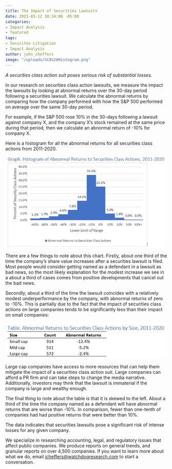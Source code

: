 ```yaml
---
title: The Impact of Securities Lawsuits
date: 2021-03-12 10:34:00 -05:00
categories:
- Impact Analysis
- featured
tags:
- Securites Litigation
- Impact Analysis
author: john_cheffers
image: "/uploads/SCA%20Histogram.png"
---
```


*A securities class action suit poses serious risk of substantial losses.*

In our research on securities class action lawsuits, we measure the impact the lawsuits by looking at abnormal returns over the 30-day period following a securities lawsuit. We calculate the abnormal returns by comparing how the company performed with how the S&P 500 performed on average over the same 30-day period.

For example, if the S&P 500 rose 10% in the 30-days following a lawsuit against company X, and the company X’s stock remained at the same price during that period, then we calculate an abnormal return of -10% for company X.

Here is a histogram for all the abnormal returns for all securities class actions from 2011-2020.

![SCA Histogram.png](/uploads/SCA%20Histogram.png)

There are a few things to note about this chart. Firstly, about one third of the time the company’s share value increases after a securities lawsuit is filed. Most people would consider getting named as a defendant in a lawsuit as bad news, so the most likely explanation for the modest increase we see in a about a third of cases comes from positive developments that cancel out the bad news.

Secondly, about a third of the time the lawsuit coincides with a relatively modest underperformance by the company, with abnormal returns of zero to -10%. This is partially due to the fact that the impact of securities class actions on large companies tends to be significantly less than their impact on small companies:

![SCA impact by size.png](/uploads/SCA%20impact%20by%20size.png)

Large cap companies have access to more resources that can help them mitigate the impact of a securities class action suit. Large companies can afford a PR firm and can take steps to change the media narrative. Additionally, investors may think that the lawsuit is immaterial if the company is large and wealthy enough.

The final thing to note about the table is that it is skewed to the left. About a third of the time the company named as a defendant will have abnormal returns that are worse than -10%. In comparison, fewer than one-tenth of companies had had positive returns that were better than 10%.

The data indicates that securities lawsuits pose a significant risk of intense losses for any given company.

We specialize in researching accounting, legal, and regulatory issues that affect public companies. We produce reports on general trends, and granular reports on over 4,500 companies. If you want to learn more about what we do, email [jcheffers@watchdogresearch.com](mailto:jcheffers@watchdogresearch.com) to start a conversation.